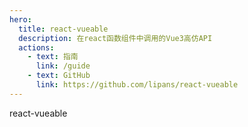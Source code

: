 ```yaml
---
hero:
  title: react-vueable
  description: 在react函数组件中调用的Vue3高仿API
  actions:
    - text: 指南
      link: /guide
    - text: GitHub
      link: https://github.com/lipans/react-vueable
---
```


react-vueable
